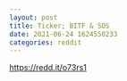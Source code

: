 ```yaml
--- 
layout: post 
title: Ticker; BITF & SOS 
date: 2021-06-24 1624550233 
categories: reddit 
--- 
```

https://redd.it/o73rs1